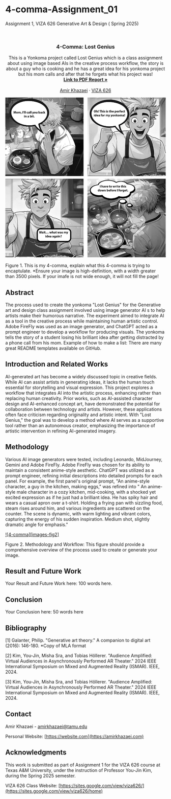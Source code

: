 # 4-comma-Assignment_01
Assignment 1, VIZA 626 Generative Art &amp; Design ( Spring 2025)


<!-- Improved compatibility of back to top link: See: https://github.com/othneildrew/Best-README-Template/pull/73 -->
<a id="readme-top"></a>

<!-- PROJECT SHIELDS -->
<!--
*** I'm using markdown "reference style" links for readability.
*** Reference links are enclosed in brackets [ ] instead of parentheses ( ).
*** See the bottom of this document for the declaration of the reference variables
*** for contributors-url, forks-url, etc. This is an optional, concise syntax you may use.
*** https://www.markdownguide.org/basic-syntax/#reference-style-links
-->




<!-- PROJECT LOGO -->
<br />
<div align="center">
  </a>

  <h3 align="center">4-Comma: Lost Genius</h3>

  <p align="center">
    This is a Yonkoma project called Lost Genius which is a class assignment about using image based AIs in the creative process workflow, the story is about a guy who is cooking and he has a great idea for his yonkoma project but his mom calls and after that he forgets what his project was!
    <br />
    <a href="https://github.com/Amirkhazaeii/4-comma-Assignments_01/blob/main/pdf/pdf.pdf"><strong>Link to PDF Report »</strong></a>
    <br />
    <br />
    <a href="https://website.com">Amir Khazaei</a>
    &middot;
    <a href="https://sites.google.com/view/viza626/home">VIZA 626</a>
  </p>
</div>

[![4-comma][images-fig1]](https://example.com)

Figure 1. This is my 4-comma, explain what this 4-comma is trying to encaptulate. *Ensure your image is high-definition, with a width greater than 3500 pixels. If your imafe is not wide enough, it will not fill the page!

<!-- Abstract -->
## Abstract
The process used to create the yonkoma "Lost Genius" for the Generative art and design class assignment  involved using image generator AI s to help artists make their humorous narrative. The experiment aimed to integrate AI as a tool in the creative process while maintaining human artistic control. Adobe FireFly was used as an image generator, and ChatGPT acted as a prompt engineer to develop a workflow for producing visuals. The yonkoma tells the story of a student losing his brilliant idea after getting distracted by a phone call from his mom.
Example of how to make a list:
There are many great README templates available on GitHub.


<!-- Introduction and Related Works -->
## Introduction and Related Works

AI-generated art has become a widely discussed topic in creative fields. While AI can assist artists in generating ideas, it lacks the human touch essential for storytelling and visual expression. This project explores a workflow that integrates AI into the artistic process, enhancing rather than replacing human creativity. Prior works, such as AI-assisted character design and AI-enhanced concept art, have demonstrated the potential for collaboration between technology and artists. However, these applications often face criticism regarding originality and artistic intent. With "Lost Genius," the goal was to develop a method where AI serves as a supportive tool rather than an autonomous creator, emphasizing the importance of artistic intervention in refining AI-generated imagery.


## Methodology

Various AI image generators were tested, including Leonardo, MidJourney, Gemini and Adobe FireFly. Adobe FireFly was chosen for its ability to maintain a consistent anime-style aesthetic. ChatGPT was utilized as a prompt engineer, refining initial descriptions into detailed prompts for each panel. For example, the first panel's original prompt, "An anime-style character, a guy in the kitchen, making eggs," was refined into " An anime-style male character in a cozy kitchen, mid-cooking, with a shocked yet excited expression as if he just had a brilliant idea. He has spiky hair and wears a casual apron over a t-shirt. Holding a frying pan with sizzling food, steam rises around him, and various ingredients are scattered on the counter. The scene is dynamic, with warm lighting and vibrant colors, capturing the energy of his sudden inspiration. Medium shot, slightly dramatic angle for emphasis."

[![4-comma][images-fig2]](https://example.com)

Figure 2. Methodology and Workflow: This figure should provide a comprehensive overview of the process used to create or generate your image.

## Result and Future Work
Your Result and Future Work here: 100 words here.

## Conclusion
Your Conclusion here: 50 words here

<!-- Bibliography -->
## Bibliography 
[1] Galanter, Philip. "Generative art theory." A companion to digital art (2016): 146-180. *Copy of MLA format

[2] Kim, You-Jin, Misha Sra, and Tobias Höllerer. "Audience Amplified: Virtual Audiences in Asynchronously Performed AR Theater." 2024 IEEE International Symposium on Mixed and Augmented Reality (ISMAR). IEEE, 2024.

[3] Kim, You-Jin, Misha Sra, and Tobias Höllerer. "Audience Amplified: Virtual Audiences in Asynchronously Performed AR Theater." 2024 IEEE International Symposium on Mixed and Augmented Reality (ISMAR). IEEE, 2024. 



<!-- CONTACT -->
## Contact

Amir Khazaei - amirkhazaei@tamu.edu

Personal Website: [https://website.com](https://amirkhazaei.com)




<!-- ACKNOWLEDGMENTS -->
## Acknowledgments

This work is submitted as part of Assignment 1 for the VIZA 626 course at Texas A&M University, under the instruction of Professor You-Jin Kim, during the Spring 2025 semester.

VIZA 626 Class Website: [https://sites.google.com/view/viza626/](https://sites.google.com/view/viza626/home)

<!-- MARKDOWN LINKS & IMAGES -->
<!-- https://www.markdownguide.org/basic-syntax/#reference-style-links -->
[contributors-shield]: https://img.shields.io/github/contributors/othneildrew/Best-README-Template.svg?style=for-the-badge
[contributors-url]: https://github.com/othneildrew/Best-README-Template/graphs/contributors
[forks-shield]: https://img.shields.io/github/forks/othneildrew/Best-README-Template.svg?style=for-the-badge
[forks-url]: https://github.com/othneildrew/Best-README-Template/network/members
[stars-shield]: https://img.shields.io/github/stars/othneildrew/Best-README-Template.svg?style=for-the-badge
[stars-url]: https://github.com/othneildrew/Best-README-Template/stargazers
[issues-shield]: https://img.shields.io/github/issues/othneildrew/Best-README-Template.svg?style=for-the-badge
[issues-url]: https://github.com/othneildrew/Best-README-Template/issues
[license-shield]: https://img.shields.io/github/license/othneildrew/Best-README-Template.svg?style=for-the-badge
[license-url]: https://github.com/othneildrew/Best-README-Template/blob/master/LICENSE.txt
[linkedin-shield]: https://img.shields.io/badge/-LinkedIn-black.svg?style=for-the-badge&logo=linkedin&colorB=555
[linkedin-url]: https://linkedin.com/in/othneildrew
[product-screenshot]: images/screenshot.png
[images-fig1]: images/Fig1.png
[images-fig3]: images/Fig2.png
[Next.js]: https://img.shields.io/badge/next.js-000000?style=for-the-badge&logo=nextdotjs&logoColor=white
[Next-url]: https://nextjs.org/
[React.js]: https://img.shields.io/badge/React-20232A?style=for-the-badge&logo=react&logoColor=61DAFB
[React-url]: https://reactjs.org/
[Vue.js]: https://img.shields.io/badge/Vue.js-35495E?style=for-the-badge&logo=vuedotjs&logoColor=4FC08D
[Vue-url]: https://vuejs.org/
[Angular.io]: https://img.shields.io/badge/Angular-DD0031?style=for-the-badge&logo=angular&logoColor=white
[Angular-url]: https://angular.io/
[Svelte.dev]: https://img.shields.io/badge/Svelte-4A4A55?style=for-the-badge&logo=svelte&logoColor=FF3E00
[Svelte-url]: https://svelte.dev/
[Laravel.com]: https://img.shields.io/badge/Laravel-FF2D20?style=for-the-badge&logo=laravel&logoColor=white
[Laravel-url]: https://laravel.com
[Bootstrap.com]: https://img.shields.io/badge/Bootstrap-563D7C?style=for-the-badge&logo=bootstrap&logoColor=white
[Bootstrap-url]: https://getbootstrap.com
[JQuery.com]: https://img.shields.io/badge/jQuery-0769AD?style=for-the-badge&logo=jquery&logoColor=white
[JQuery-url]: https://jquery.com 

